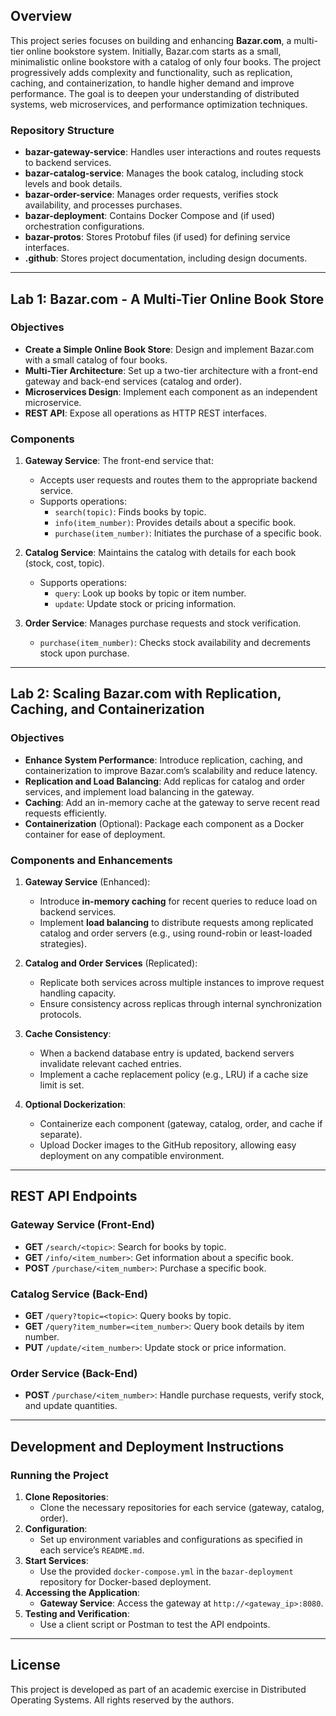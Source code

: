 ## Overview

This project series focuses on building and enhancing **Bazar.com**, a multi-tier online bookstore system. Initially,
Bazar.com starts as a small, minimalistic online bookstore with a catalog of only four books. The project progressively
adds complexity and functionality, such as replication, caching, and containerization, to handle higher demand and
improve performance. The goal is to deepen your understanding of distributed systems, web microservices, and performance
optimization techniques.

### Repository Structure

- **bazar-gateway-service**: Handles user interactions and routes requests to backend services.
- **bazar-catalog-service**: Manages the book catalog, including stock levels and book details.
- **bazar-order-service**: Manages order requests, verifies stock availability, and processes purchases.
- **bazar-deployment**: Contains Docker Compose and (if used) orchestration configurations.
- **bazar-protos**: Stores Protobuf files (if used) for defining service interfaces.
- **.github**: Stores project documentation, including design documents.

---

## Lab 1: Bazar.com - A Multi-Tier Online Book Store

### Objectives

- **Create a Simple Online Book Store**: Design and implement Bazar.com with a small catalog of four books.
- **Multi-Tier Architecture**: Set up a two-tier architecture with a front-end gateway and back-end services (catalog
  and order).
- **Microservices Design**: Implement each component as an independent microservice.
- **REST API**: Expose all operations as HTTP REST interfaces.

### Components

1. **Gateway Service**: The front-end service that:
    - Accepts user requests and routes them to the appropriate backend service.
    - Supports operations:
        - `search(topic)`: Finds books by topic.
        - `info(item_number)`: Provides details about a specific book.
        - `purchase(item_number)`: Initiates the purchase of a specific book.

2. **Catalog Service**: Maintains the catalog with details for each book (stock, cost, topic).
    - Supports operations:
        - `query`: Look up books by topic or item number.
        - `update`: Update stock or pricing information.

3. **Order Service**: Manages purchase requests and stock verification.
    - `purchase(item_number)`: Checks stock availability and decrements stock upon purchase.

---

## Lab 2: Scaling Bazar.com with Replication, Caching, and Containerization

### Objectives

- **Enhance System Performance**: Introduce replication, caching, and containerization to improve Bazar.com’s
  scalability and reduce latency.
- **Replication and Load Balancing**: Add replicas for catalog and order services, and implement load balancing in the
  gateway.
- **Caching**: Add an in-memory cache at the gateway to serve recent read requests efficiently.
- **Containerization** (Optional): Package each component as a Docker container for ease of deployment.

### Components and Enhancements

1. **Gateway Service** (Enhanced):
    - Introduce **in-memory caching** for recent queries to reduce load on backend services.
    - Implement **load balancing** to distribute requests among replicated catalog and order servers (e.g., using
      round-robin or least-loaded strategies).

2. **Catalog and Order Services** (Replicated):
    - Replicate both services across multiple instances to improve request handling capacity.
    - Ensure consistency across replicas through internal synchronization protocols.

3. **Cache Consistency**:
    - When a backend database entry is updated, backend servers invalidate relevant cached entries.
    - Implement a cache replacement policy (e.g., LRU) if a cache size limit is set.

4. **Optional Dockerization**:
    - Containerize each component (gateway, catalog, order, and cache if separate).
    - Upload Docker images to the GitHub repository, allowing easy deployment on any compatible environment.

---

## REST API Endpoints

### Gateway Service (Front-End)

- **GET** `/search/<topic>`: Search for books by topic.
- **GET** `/info/<item_number>`: Get information about a specific book.
- **POST** `/purchase/<item_number>`: Purchase a specific book.

### Catalog Service (Back-End)

- **GET** `/query?topic=<topic>`: Query books by topic.
- **GET** `/query?item_number=<item_number>`: Query book details by item number.
- **PUT** `/update/<item_number>`: Update stock or price information.

### Order Service (Back-End)

- **POST** `/purchase/<item_number>`: Handle purchase requests, verify stock, and update quantities.

---

## Development and Deployment Instructions

### Running the Project

1. **Clone Repositories**:
    - Clone the necessary repositories for each service (gateway, catalog, order).
2. **Configuration**:
    - Set up environment variables and configurations as specified in each service’s `README.md`.
3. **Start Services**:
    - Use the provided `docker-compose.yml` in the `bazar-deployment` repository for Docker-based deployment.
4. **Accessing the Application**:
    - **Gateway Service**: Access the gateway at `http://<gateway_ip>:8080`.
5. **Testing and Verification**:
    - Use a client script or Postman to test the API endpoints.

---

## License

This project is developed as part of an academic exercise in Distributed Operating Systems. All rights reserved by the
authors.
